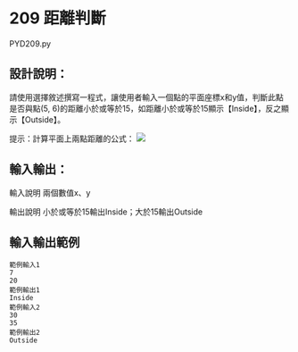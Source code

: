 # 209 距離判斷
PYD209.py
## 設計說明：
請使用選擇敘述撰寫一程式，讓使用者輸入一個點的平面座標x和y值，判斷此點是否與點(5, 6)的距離小於或等於15，如距離小於或等於15顯示【Inside】，反之顯示【Outside】。

提示：計算平面上兩點距離的公式： 
![](https://i.imgur.com/drYFUWZ.png)


## 輸入輸出：
輸入說明
兩個數值x、y

輸出說明
小於或等於15輸出Inside；大於15輸出Outside

## 輸入輸出範例
```
範例輸入1
7
20
範例輸出1
Inside
範例輸入2
30
35
範例輸出2
Outside
```
